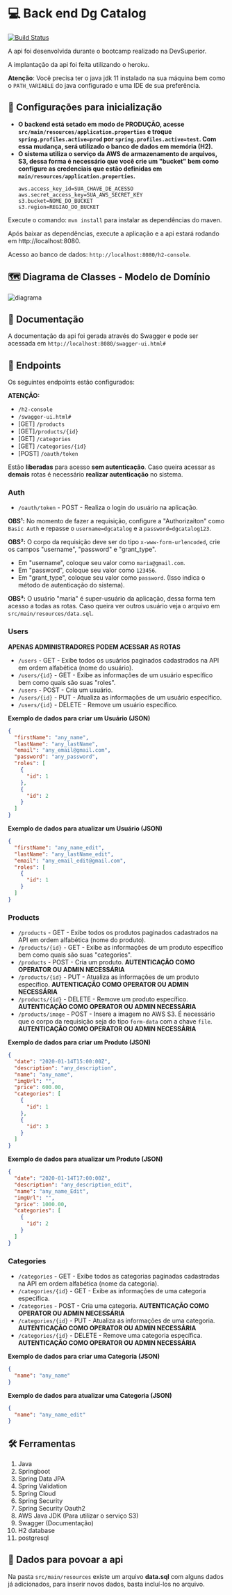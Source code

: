 # 💻 Back end Dg Catalog
[![Build Status](https://travis-ci.org/brandaogabriel/dgcatalog-bootcamp.svg?branch=main)](https://travis-ci.org/brandaogabriel/dgcatalog-bootcamp)

A api foi desenvolvida durante o bootcamp realizado na DevSuperior.

A implantação da api foi feita utilizando o heroku.

**Atenção**: Você precisa ter o java jdk 11 instalado na sua máquina bem como o `PATH_VARIABLE` do
java configurado e uma IDE de sua preferência.

## 🔌 Configurações para inicialização

- **O backend está setado em modo de PRODUÇÃO, acesse `src/main/resources/application.properties` e
  troque `spring.profiles.active=prod` por `spring.profiles.active=test`. Com essa mudança, será
  utilizado o banco de dados em memória (H2).**
- **O sistema utiliza o serviço da AWS de armazenamento de arquivos, S3, dessa forma é necessário
  que você crie um "bucket" bem como configure as credenciais que estão definidas em
  `main/resources/application.properties`.**
  ````
  aws.access_key_id=SUA_CHAVE_DE_ACESSO
  aws.secret_access_key=SUA_AWS_SECRET_KEY
  s3.bucket=NOME_DO_BUCKET
  s3.region=REGIAO_DO_BUCKET

Execute o comando: `mvn install` para instalar as dependências do maven.

Após baixar as dependências, execute a aplicação e a api estará rodando em http://localhost:8080.

Acesso ao banco de dados: `http://localhost:8080/h2-console`.

## 🗺️ Diagrama de Classes - Modelo de Domínio

![diagrama](images/diagrama.png)

## 🧾 Documentação

A documentação da api foi gerada através do Swagger e pode ser acessada
em `http://localhost:8080/swagger-ui.html#`

## 📌 Endpoints

Os seguintes endpoints estão configurados:

**ATENÇÃO:**

- `/h2-console`
- `/swagger-ui.html#`
- [GET] `/products`
- [GET]`/products/{id}`
- [GET] `/categories`
- [GET] `/categories/{id}`
- [POST] `/oauth/token`

Estão **liberadas** para acesso **sem autenticação**. Caso queira acessar as **demais** rotas é
necessário **realizar autenticação** no sistema.

### Auth

- `/oauth/token` - POST - Realiza o login do usuário na aplicação.

**OBS¹:** No momento de fazer a requisição, configure a "Authorizaiton" como `Basic Auth` e repasse
o `username=dgcatalog` e a `password=dgcatalog123`.

**OBS²:** O corpo da requisição deve ser do tipo `x-www-form-urlencoded`, crie os campos "username",
"password" e "grant_type".

- Em "username", coloque seu valor como `maria@gmail.com`.
- Em "password", coloque seu valor como `123456`.
- Em "grant_type", coloque seu valor como `password`. (Isso indica o método de autenticação do
  sistema).

**OBS³:** O usuário "maria" é super-usuário da aplicação, dessa forma tem acesso a todas as rotas.
Caso queira ver outros usuário veja o arquivo em `src/main/resources/data.sql`.

### Users

**APENAS ADMINISTRADORES PODEM ACESSAR AS ROTAS**

- `/users` - GET - Exibe todos os usuários paginados cadastrados na API em ordem alfabética (nome do
  usuário).
- `/users/{id}` - GET - Exibe as informações de um usuário específico bem como quais são suas
  "roles".
- `/users` - POST - Cria um usuário.
- `/users/{id}` - PUT - Atualiza as informações de um usuário específico.
- `/users/{id}` - DELETE - Remove um usuário específico.

**Exemplo de dados para criar um Usuário (JSON)**

```json
{
  "firstName": "any_name",
  "lastName": "any_lastName",
  "email": "any_email@gmail.com",
  "password": "any_password",
  "roles": [
    {
      "id": 1
    },
    {
      "id": 2
    }
  ]
}
```

**Exemplo de dados para atualizar um Usuário (JSON)**

```json
{
  "firstName": "any_name_edit",
  "lastName": "any_lastName_edit",
  "email": "any_email_edit@gmail.com",
  "roles": [
    {
      "id": 1
    }
  ]
}
```

### Products

- `/products` - GET - Exibe todos os produtos paginados cadastrados na API em ordem alfabética
  (nome do produto).
- `/products/{id}` - GET - Exibe as informações de um produto específico bem como quais são suas
  "categories".
- `/products` - POST - Cria um produto. **AUTENTICAÇÃO COMO OPERATOR OU ADMIN NECESSÁRIA**
- `/products/{id}` - PUT - Atualiza as informações de um produto específico. **AUTENTICAÇÃO COMO
  OPERATOR OU ADMIN NECESSÁRIA**
- `/products/{id}` - DELETE - Remove um produto específico. **AUTENTICAÇÃO COMO OPERATOR OU ADMIN
  NECESSÁRIA**
- `/products/image` - POST - Insere a imagem no AWS S3. É necessário que o corpo da requisição seja
  do tipo `form-data` com a chave `file`. **AUTENTICAÇÃO COMO OPERATOR OU ADMIN
  NECESSÁRIA**

**Exemplo de dados para criar um Produto (JSON)**

```json
{
  "date": "2020-01-14T15:00:00Z",
  "description": "any_description",
  "name": "any_name",
  "imgUrl": "",
  "price": 600.00,
  "categories": [
    {
      "id": 1
    },
    {
      "id": 3
    }
  ]
}
```

**Exemplo de dados para atualizar um Produto (JSON)**

```json
{
  "date": "2020-01-14T17:00:00Z",
  "description": "any_description_edit",
  "name": "any_name_Edit",
  "imgUrl": "",
  "price": 1000.00,
  "categories": [
    {
      "id": 2
    }
  ]
}
```

### Categories

- `/categories` - GET - Exibe todos as categorias paginadas cadastradas na API em ordem alfabética
  (nome da categoria).
- `/categories/{id}` - GET - Exibe as informações de uma categoria específica.
- `/categories` - POST - Cria uma categoria. **AUTENTICAÇÃO COMO OPERATOR OU ADMIN NECESSÁRIA**
- `/categories/{id}` - PUT - Atualiza as informações de uma categoria. **AUTENTICAÇÃO COMO OPERATOR
  OU ADMIN NECESSÁRIA**
- `/categories/{id}` - DELETE - Remove uma categoria específica. **AUTENTICAÇÃO COMO OPERATOR OU
  ADMIN NECESSÁRIA**

**Exemplo de dados para criar uma Categoria (JSON)**

```json
{
  "name": "any_name"
}
```

**Exemplo de dados para atualizar uma Categoria (JSON)**

```json
{
  "name": "any_name_edit"
}
```

## 🛠️ Ferramentas

1. Java
2. Springboot
3. Spring Data JPA
4. Spring Validation
5. Spring Cloud
6. Spring Security
7. Spring Security Oauth2
8. AWS Java JDK (Para utilizar o serviço S3)
8. Swagger (Documentação)
9. H2 database
10. postgresql

## 💾 Dados para povoar a api

Na pasta `src/main/resources` existe um arquivo **data.sql** com alguns dados já adicionados, para
inserir novos dados, basta incluí-los no arquivo. 